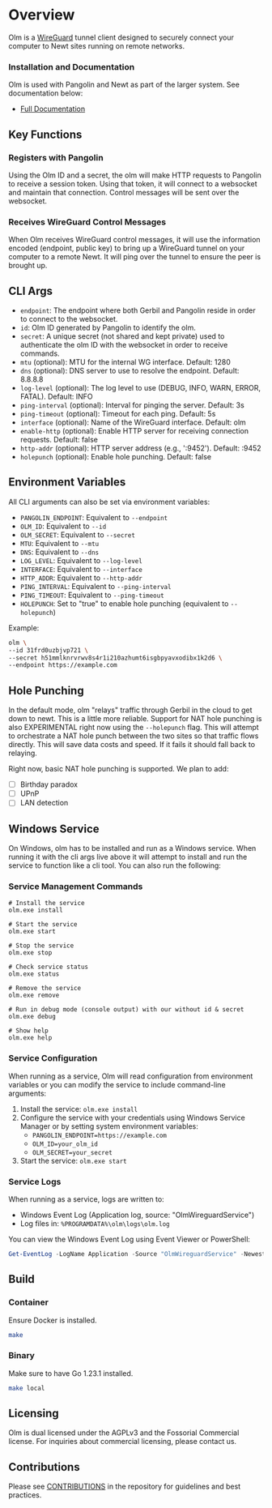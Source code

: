 # Overview

Olm is a [WireGuard](https://www.wireguard.com/) tunnel client designed to securely connect your computer to Newt sites running on remote networks.

### Installation and Documentation

Olm is used with Pangolin and Newt as part of the larger system. See documentation below:

-   [Full Documentation](https://docs.fossorial.io)

## Key Functions

### Registers with Pangolin

Using the Olm ID and a secret, the olm will make HTTP requests to Pangolin to receive a session token. Using that token, it will connect to a websocket and maintain that connection. Control messages will be sent over the websocket.

### Receives WireGuard Control Messages

When Olm receives WireGuard control messages, it will use the information encoded (endpoint, public key) to bring up a WireGuard tunnel on your computer to a remote Newt. It will ping over the tunnel to ensure the peer is brought up.

## CLI Args

-   `endpoint`: The endpoint where both Gerbil and Pangolin reside in order to connect to the websocket.
-   `id`: Olm ID generated by Pangolin to identify the olm.
-   `secret`: A unique secret (not shared and kept private) used to authenticate the olm ID with the websocket in order to receive commands.
-   `mtu` (optional): MTU for the internal WG interface. Default: 1280
-   `dns` (optional): DNS server to use to resolve the endpoint. Default: 8.8.8.8
-   `log-level` (optional): The log level to use (DEBUG, INFO, WARN, ERROR, FATAL). Default: INFO
-   `ping-interval` (optional): Interval for pinging the server. Default: 3s
-   `ping-timeout` (optional): Timeout for each ping. Default: 5s
-   `interface` (optional): Name of the WireGuard interface. Default: olm
-   `enable-http` (optional): Enable HTTP server for receiving connection requests. Default: false
-   `http-addr` (optional): HTTP server address (e.g., ':9452'). Default: :9452
-   `holepunch` (optional): Enable hole punching. Default: false

## Environment Variables

All CLI arguments can also be set via environment variables:

-   `PANGOLIN_ENDPOINT`: Equivalent to `--endpoint`
-   `OLM_ID`: Equivalent to `--id`
-   `OLM_SECRET`: Equivalent to `--secret`
-   `MTU`: Equivalent to `--mtu`
-   `DNS`: Equivalent to `--dns`
-   `LOG_LEVEL`: Equivalent to `--log-level`
-   `INTERFACE`: Equivalent to `--interface`
-   `HTTP_ADDR`: Equivalent to `--http-addr`
-   `PING_INTERVAL`: Equivalent to `--ping-interval`
-   `PING_TIMEOUT`: Equivalent to `--ping-timeout`
-   `HOLEPUNCH`: Set to "true" to enable hole punching (equivalent to `--holepunch`)

Example:

```bash
olm \
--id 31frd0uzbjvp721 \
--secret h51mmlknrvrwv8s4r1i210azhumt6isgbpyavxodibx1k2d6 \
--endpoint https://example.com
```

## Hole Punching

In the default mode, olm "relays" traffic through Gerbil in the cloud to get down to newt. This is a little more reliable. Support for NAT hole punching is also EXPERIMENTAL right now using the `--holepunch` flag. This will attempt to orchestrate a NAT hole punch between the two sites so that traffic flows directly. This will save data costs and speed. If it fails it should fall back to relaying.

Right now, basic NAT hole punching is supported. We plan to add:

-   [ ] Birthday paradox
-   [ ] UPnP
-   [ ] LAN detection

## Windows Service

On Windows, olm has to be installed and run as a Windows service. When running it with the cli args live above it will attempt to install and run the service to function like a cli tool. You can also run the following:

### Service Management Commands

```
# Install the service
olm.exe install

# Start the service
olm.exe start

# Stop the service
olm.exe stop

# Check service status
olm.exe status

# Remove the service
olm.exe remove

# Run in debug mode (console output) with our without id & secret
olm.exe debug

# Show help
olm.exe help
```

### Service Configuration

When running as a service, Olm will read configuration from environment variables or you can modify the service to include command-line arguments:

1. Install the service: `olm.exe install`
2. Configure the service with your credentials using Windows Service Manager or by setting system environment variables:
    - `PANGOLIN_ENDPOINT=https://example.com`
    - `OLM_ID=your_olm_id`
    - `OLM_SECRET=your_secret`
3. Start the service: `olm.exe start`

### Service Logs

When running as a service, logs are written to:

-   Windows Event Log (Application log, source: "OlmWireguardService")
-   Log files in: `%PROGRAMDATA%\olm\logs\olm.log`

You can view the Windows Event Log using Event Viewer or PowerShell:

```powershell
Get-EventLog -LogName Application -Source "OlmWireguardService" -Newest 10
```

## Build

### Container

Ensure Docker is installed.

```bash
make
```

### Binary

Make sure to have Go 1.23.1 installed.

```bash
make local
```

## Licensing

Olm is dual licensed under the AGPLv3 and the Fossorial Commercial license. For inquiries about commercial licensing, please contact us.

## Contributions

Please see [CONTRIBUTIONS](./CONTRIBUTING.md) in the repository for guidelines and best practices.
